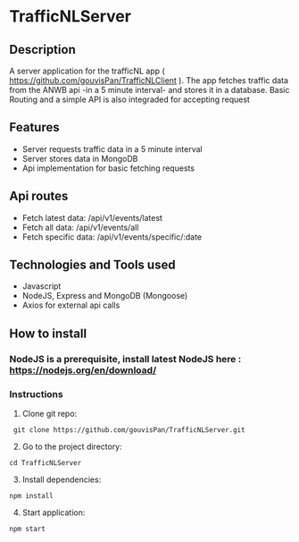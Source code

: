 # TrafficNLServer

## Description 
A server application for the trafficNL app ( https://github.com/gouvisPan/TrafficNLClient ). The app fetches traffic data from the ANWB api -in a 5 minute interval-  and stores it in a database. Basic Routing and a simple API is also integraded for accepting request 

## Features
- Server requests traffic data in a 5 minute interval
- Server stores data in MongoDB
- Api implementation for basic fetching requests

## Api routes
- Fetch latest data: /api/v1/events/latest
- Fetch all data: /api/v1/events/all
- Fetch specific data: /api/v1/events/specific/:date

## Technologies and Tools used
- Javascript  
- NodeJS, Express and MongoDB (Mongoose)
- Axios for external api calls 

## How to install
### NodeJS is a prerequisite, install latest NodeJS here : https://nodejs.org/en/download/

### Instructions
1) Clone git repo:
```
 git clone https://github.com/gouvisPan/TrafficNLServer.git
 ```


2) Go to the project directory:
 ```
 cd TrafficNLServer
 ```


3) Install dependencies:
```
npm install
```

 
4) Start application: 
 ```
npm start
```




